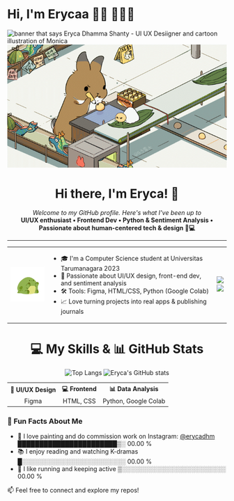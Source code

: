 # Hi, I'm Erycaa 👋🏾 👩🏾‍💻

<img src="" alt="banner that says Eryca Dhamma Shanty - UI UX Desiigner and cartoon illustration of Monica">

<div align="center">
  <a href="https://github.com/erycaaaaa">
    <img src="./assets/DYYM Family - Freelance artist in Chengdu, China.gif" alt="Hello World, I'm eryca!" />
  </a>
</div>

<h1 align="center">Hi there, I'm Eryca! 👋</h1>

<p align="center">
  <em>Welcome to my GitHub profile. Here's what I've been up to</em><br>
  <strong>UI/UX enthusiast • Frontend Dev • Python &amp; Sentiment Analysis • Passionate about human-centered tech &amp; design 🎨💻</strong>
</p>

---

<table align="center">
  <tr>
    <td>
      <img src="./assets/download.gif" alt="My Skills Gif" width="120" />
    </td>
    <td>
      <ul>
        <li>🎓 I'm a Computer Science student at Universitas Tarumanagara 2023</li>
        <li>🎨 Passionate about UI/UX design, front-end dev, and sentiment analysis</li>
        <li>🛠️ Tools: Figma, HTML/CSS, Python (Google Colab)</li>
        <li>📈 Love turning projects into real apps & publishing journals</li>
      </ul>
    </td>
    <td> <a href="https://skillicons.dev">
     <a href="https://skillicons.dev">
      <img src="https://skillicons.dev/icons?i=figma,ai,html,css" /> <br />
      <img src="https://skillicons.dev/icons?i=js,python,dart,flutter" />
    </a>
  </tr>
</table>

<h1 align="center">💻 My Skills & 📊 GitHub Stats</h1>

<p align="center">
  <img width="23%" src="https://github-readme-stats.vercel.app/api/top-langs/?username=erycaaaaa&layout=compact&theme=dark#gh-dark-mode-only" alt="Top Langs" />
  <img width="30%" src="https://github-readme-stats.vercel.app/api?username=erycaaaaa&show_icons=true&theme=default" alt="Eryca's GitHub stats" />
</p>

<table align="center">

  <tr align="center">
    <th>🎨 UI/UX Design</th>
    <th>💻 Frontend</th>
    <th>📊 Data Analysis</th>
  </tr>
  <tr align="center">
    <td>Figma</td>
    <td>HTML, CSS</td>
    <td>Python, Google Colab</td>
  </tr>
</table>

### 💬 Fun Facts About Me

- 🎨 I love painting and do commission work on Instagram: [@erycadhm](https://instagram.com/erycadhm) ███████████████████████▒░   00.00 %
- 📚 I enjoy reading and watching K-dramas █░░░░░░░░░░░░░░░░░░░░░░░░   00.00 %
- 🏃 I like running and keeping active  ▒░░░░░░░░░░░░░░░░░░░░░░░░   00.00 %

📫 Feel free to connect and explore my repos!


